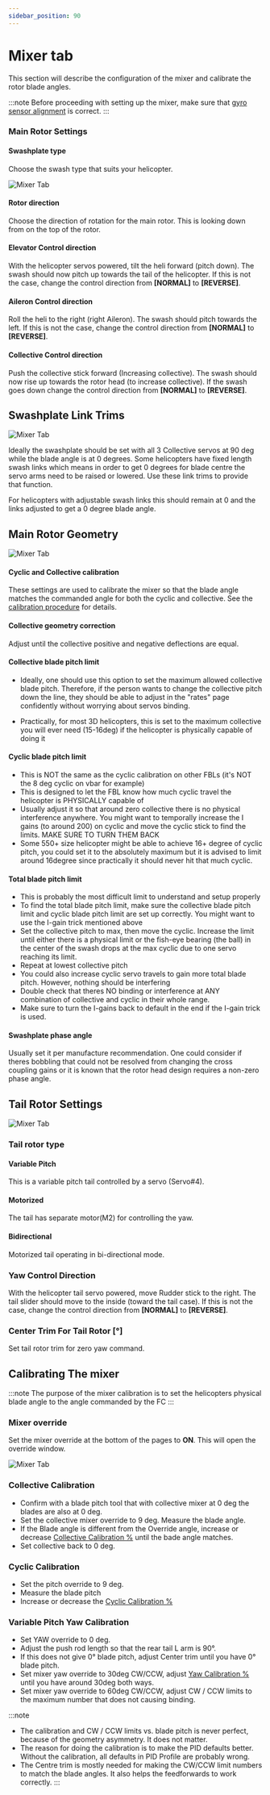 ```yaml
---
sidebar_position: 90
---
```


# Mixer tab

This section will describe the configuration of the mixer and calibrate the rotor blade angles.

:::note
Before proceeding with setting up the mixer, make sure that [gyro sensor alignment](./Configuration.md#board-and-sensor-alignment) is correct.
:::

### Main Rotor Settings

#### Swashplate type

Choose the swash type that suits your helicopter.

![Mixer Tab](./img/mixer-main-rotor-settings.png)

#### Rotor direction

Choose the direction of rotation for the main rotor. This is looking down from on the top of the rotor.

#### Elevator Control direction

With the helicopter servos powered, tilt the heli forward (pitch down). The swash should now pitch up towards the tail of the helicopter. If this is not the case, change the control direction from **\[NORMAL]** to **\[REVERSE]**.

#### Aileron Control direction

Roll the heli to the right (right Aileron). The swash should pitch towards the left. If this is not the case, change the control direction from **\[NORMAL]** to **\[REVERSE]**.

#### Collective Control direction

Push the collective stick forward (Increasing collective). The swash should now rise up towards the rotor head (to increase collective). If the swash goes down change the control direction from **\[NORMAL]** to **\[REVERSE]**.

## Swashplate Link Trims

![Mixer Tab](./img/mixer-swashplate-link-trims.png)

Ideally the swashplate should be set with all 3 Collective servos at 90 deg while the blade angle is at 0 degrees. Some helicopters have fixed length swash links which means in order to get 0 degrees for blade centre the servo arms need to be raised or lowered. Use these link trims to provide that function.

For helicopters with adjustable swash links this should remain at 0 and the links adjusted to get a 0 degree blade angle.

## Main Rotor Geometry

![Mixer Tab](./img/mixer-main-rotor-geometry.png)

#### Cyclic and Collective calibration

These settings are used to calibrate the mixer so that the blade angle matches the commanded angle for both the cyclic and collective. See the [calibration procedure](../Tutorial-Setup/setup-mixer.mdx#calibrating-the-mixer) for details.

#### Collective geometry correction

Adjust until the collective positive and negative deflections are equal.

#### Collective blade pitch limit

* Ideally, one should use this option to set the maximum allowed collective blade pitch. Therefore, if the person wants to change the collective pitch down the line, they should be able to adjust in the "rates" page confidently without worrying about servos binding.

* Practically, for most 3D helicopters, this is set to the maximum collective you will ever need (15-16deg) if the helicopter is physically capable of doing it

#### Cyclic blade pitch limit

* This is NOT the same as the cyclic calibration on other FBLs (it's NOT the 8 deg cyclic on vbar for example)
* This is designed to let the FBL know how much cyclic travel the helicopter is PHYSICALLY capable of
* Usually adjust it so that around zero collective there is no physical interference anywhere. You might want to temporally increase the I gains (to around 200) on cyclic and move the cyclic stick to find the limits. MAKE SURE TO TURN THEM BACK
* Some 550+ size helicopter might be able to achieve 16+ degree of cyclic pitch, you could set it to the absolutely maximum but it is advised to limit around 16degree since practically it should never hit that much cyclic.

#### Total blade pitch limit

* This is probably the most difficult limit to understand and setup properly
* To find the total blade pitch limit, make sure the collective blade pitch limit and cyclic blade pitch limit are set up correctly. You might want to use the I-gain trick mentioned above
* Set the collective pitch to max, then move the cyclic. Increase the limit until either there is a physical limit or the fish-eye bearing (the ball) in the center of the swash drops at the max cyclic due to one servo reaching its limit.
* Repeat at lowest collective pitch
* You could also increase cyclic servo travels to gain more total blade pitch. However, nothing should be interfering
* Double check that theres NO binding or interference at ANY combination of collective and cyclic in their whole range.
* Make sure to turn the I-gains back to default in the end if the I-gain trick is used.

#### Swashplate phase angle

Usually set it per manufacture recommendation. One could consider if theres bobbling that could not be resolved from changing the cross coupling gains or it is known that the rotor head design requires a non-zero phase angle.

## Tail Rotor Settings

![Mixer Tab](./img/mixer-tail-rotor-settings.png)

### Tail rotor type

#### Variable Pitch

This is a variable pitch tail controlled by a servo (Servo#4).

#### Motorized

The tail has separate motor(M2) for controlling the yaw.

#### Bidirectional

Motorized tail operating in bi-directional mode.

### Yaw Control Direction

With the helicopter tail servo powered, move Rudder stick to the right. The tail slider should move to the inside (toward the tail case). If this is not the case, change the control direction from **\[NORMAL]** to **\[REVERSE]**.

### Center Trim For Tail Rotor \[°]

Set tail rotor trim for zero yaw command.

## Calibrating The mixer

:::note
The purpose of the mixer calibration is to set the helicopters physical blade angle to the angle commanded by the FC
:::

### Mixer override

Set the mixer override at the bottom of the pages to **ON**. This will open the override window.

![Mixer Tab](./img/mixer-override.png)

### Collective Calibration

* Confirm with a blade pitch tool that with collective mixer at 0 deg the blades are also at 0 deg.
* Set the collective mixer override to 9 deg. Measure the blade angle.
* If the Blade angle is different from the Override angle, increase or decrease [Collective Calibration %](#cyclic-and-collective-calibration) until the bade angle matches.
* Set collective back to 0 deg.

### Cyclic Calibration

* Set the pitch override to 9 deg.
* Measure the blade pitch
* Increase or decrease the [Cyclic Calibration %](#cyclic-and-collective-calibration)

### Variable Pitch Yaw Calibration

* Set YAW override to 0 deg.
* Adjust the push rod length so that the rear tail L arm is 90°.
* If this does not give 0° blade pitch, adjust Center trim until you have 0° blade pitch.
* Set mixer yaw override to 30deg CW/CCW, adjust [Yaw Calibration %](#tail-rotor-settings) until you have around 30deg both ways.
* Set mixer yaw override to 60deg CW/CCW, adjust CW / CCW limits to the maximum number that does not causing binding.

:::note
- The calibration and CW / CCW limits vs. blade pitch is never perfect, because of the geometry asymmetry. It does not matter.
- The reason for doing the calibration is to make the PID defaults better. Without the calibration, all defaults in PID Profile are probably wrong.
- The Centre trim is mostly needed for making the CW/CCW limit numbers to match the blade angles. It also helps the feedforwards to work correctly.
:::
